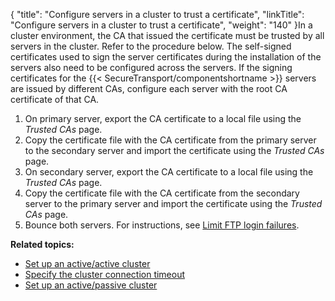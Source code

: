 {
    "title": "Configure servers in a cluster to trust a certificate",
    "linkTitle": "Configure servers in a cluster to trust a certificate",
    "weight": "140"
}In a cluster environment, the CA that issued the certificate must be trusted by all servers in the cluster. Refer to the procedure below. The self-signed certificates used to sign the server certificates during the installation of the servers also need to be configured across the servers. If the signing certificates for the {{< SecureTransport/componentshortname  >}} servers are issued by different CAs, configure each server with the root CA certificate of that CA.

1.  On primary server, export the CA certificate to a local file using the *Trusted CAs* page.
2.  Copy the certificate file with the CA certificate from the primary server to the secondary server and import the certificate using the *Trusted CAs* page.
3.  On secondary server, export the CA certificate to a local file using the *Trusted CAs* page.
4.  Copy the certificate file with the CA certificate from the secondary server to the primary server and import the certificate using the *Trusted CAs* page.
5.  Bounce both servers. For instructions, see [Limit FTP login failures](../../../c_st_setup/c_st_miscellaneousconfiguration/t_st_miscellaneousoptions#Limit).

**Related topics:**

-   [Set up an active/active cluster](../t_st_setup_active-active_cluster)
-   [Specify the cluster connection timeout](../t_st_specify_cluster_connection_timeout)
-   [Set up an active/passive cluster](../t_st_setup_active-passive_cluster)
